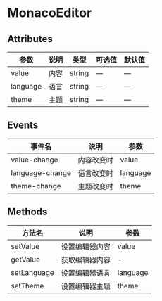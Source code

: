 # MonacoEditor

## Attributes

| 参数     | 说明 | 类型   | 可选值 | 默认值 |
| -------- | ---- | ------ | ------ | ------ |
| value    | 内容 | string | —      | —      |
| language | 语言 | string | —      | —      |
| theme    | 主题 | string | —      | —      |

## Events

| 事件名          | 说明       | 参数     |
| --------------- | ---------- | -------- |
| value-change    | 内容改变时 | value    |
| language-change | 语言改变时 | language |
| theme-change    | 主题改变时 | theme    |

## Methods

| 方法名      | 说明           | 参数     |
| ----------- | -------------- | -------- |
| setValue    | 设置编辑器内容 | value    |
| getValue    | 获取编辑器内容 | -        |
| setLanguage | 设置编辑器语言 | language |
| setTheme    | 设置编辑器主题 | theme    |

